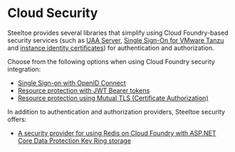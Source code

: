 # Cloud Security

Steeltoe provides several libraries that simplify using Cloud Foundry-based security services (such as [UAA Server](https://github.com/cloudfoundry/uaa), [Single Sign-On for VMware Tanzu](https://techdocs.broadcom.com/us/en/vmware-tanzu/platform-services/single-sign-on-for-tanzu/1-16/sso-tanzu/index.html) and [instance identity certificates](https://docs.cloudfoundry.org/devguide/deploy-apps/instance-identity.html)) for authentication and authorization.

Choose from the following options when using Cloud Foundry security integration:

* [Single Sign-on with OpenID Connect](sso-open-id.md)
* [Resource protection with JWT Bearer tokens](jwt-bearer.md)
* [Resource protection using Mutual TLS (Certificate Authorization)](certificate.md)

In addition to authentication and authorization providers, Steeltoe security offers:

* [A security provider for using Redis on Cloud Foundry with ASP.NET Core Data Protection Key Ring storage](redis-key-storage-provider.md)
